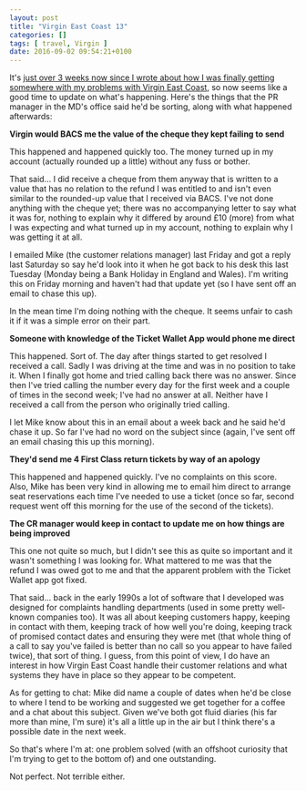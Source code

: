 ```yaml
---
layout: post
title: "Virgin East Coast 13"
categories: []
tags: [ travel, Virgin ]
date: 2016-09-02 09:54:21+0100
---
```


It's
[just over 3 weeks now since I wrote about how I was finally getting somewhere with my problems with Virgin East Coast](/2016/08/10/virgin_east_coast_12.html),
so now seems like a good time to update on what's happening. Here's the
things that the PR manager in the MD's office said he'd be sorting, along
with what happened afterwards:

__Virgin would BACS me the value of the cheque they kept failing to send__

This happened and happened quickly too. The money turned up in my account
(actually rounded up a little) without any fuss or bother.

That said... I did receive a cheque from them anyway that is written to a
value that has no relation to the refund I was entitled to and isn't even
similar to the rounded-up value that I received via BACS. I've not done
anything with the cheque yet; there was no accompanying letter to say what
it was for, nothing to explain why it differed by around £10 (more) from
what I was expecting and what turned up in my account, nothing to explain
why I was getting it at all.

I emailed Mike (the customer relations manager) last Friday and got a reply
last Saturday so say he'd look into it when he got back to his desk this
last Tuesday (Monday being a Bank Holiday in England and Wales). I'm writing
this on Friday morning and haven't had that update yet (so I have sent off
an email to chase this up).

In the mean time I'm doing nothing with the cheque. It seems unfair to cash
it if it was a simple error on their part.

__Someone with knowledge of the Ticket Wallet App would phone me direct__

This happened. Sort of. The day after things started to get resolved I
received a call. Sadly I was driving at the time and was in no position to
take it. When I finally got home and tried calling back there was no answer.
Since then I've tried calling the number every day for the first week and a
couple of times in the second week; I've had no answer at all. Neither have
I received a call from the person who originally tried calling.

I let Mike know about this in an email about a week back and he said he'd
chase it up. So far I've had no word on the subject since (again, I've sent
off an email chasing this up this morning).

__They'd send me 4 First Class return tickets by way of an apology__

This happened and happened quickly. I've no complaints on this score. Also,
Mike has been very kind in allowing me to email him direct to arrange seat
reservations each time I've needed to use a ticket (once so far, second
request went off this morning for the use of the second of the tickets).

__The CR manager would keep in contact to update me on how things are being
improved__

This one not quite so much, but I didn't see this as quite so important and
it wasn't something I was looking for. What mattered to me was that the
refund I was owed got to me and that the apparent problem with the Ticket
Wallet app got fixed.

That said... back in the early 1990s a lot of software that I developed was
designed for complaints handling departments (used in some pretty well-known
companies too). It was all about keeping customers happy, keeping in contact
with them, keeping track of how well you're doing, keeping track of promised
contact dates and ensuring they were met (that whole thing of a call to say
you've failed is better than no call so you appear to have failed twice),
that sort of thing. I guess, from this point of view, I do have an interest
in how Virgin East Coast handle their customer relations and what systems
they have in place so they appear to be competent.

As for getting to chat: Mike did name a couple of dates when he'd be close
to where I tend to be working and suggested we get together for a coffee and
a chat about this subject. Given we've both got fluid diaries (his far more
than mine, I'm sure) it's all a little up in the air but I think there's a
possible date in the next week.

So that's where I'm at: one problem solved (with an offshoot curiosity that
I'm trying to get to the bottom of) and one outstanding.

Not perfect. Not terrible either.
